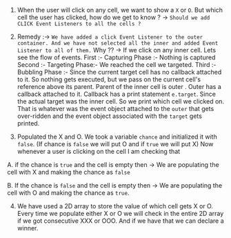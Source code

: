 1. When the user will click on any cell, we want to show a `X` or `O`. But which cell the user has clicked, how do we get to know ? -> `Should we add CLICK Event Listeners to all the cells ?`

2. Remedy :-> `We have added a click Event Listener to the outer container. And we have not selected all the inner and added Event Listener to all of them.` Why ?? -> If we click on any inner cell. Lets see the flow of events.
First :- Capturing Phase :- Nothing is captured 
Second :- Targeting Phase:- We reached the cell we targeted.
Third :- Bubbling Phase :- Since the current target cell has no callback attached to it. So nothing gets executed, but we pass on the current cell's reference above its parent. Parent of the inner cell is outer . Outer has a callback attached to it. Callback has a print statement `e.target`. Since the actual target was the inner cell. So we print which cell we clicked on. That is whatever was the event object attached to the `outer` that gets over-ridden and the event object associated with the `target` gets printed.

3. Populated the X and O. We took a variable `chance` and initialized it with `false`. (If chance is `false` we will put O and if `true` we will put X)
Now whenever a user is clicking on the cell I am checking that 

A. if the chance is `true` and the cell is empty then -> We are populating the cell with X and making the chance as `false`

B. If the chance is `false` and the cell is empty then -> We are populating the cell with O and making the chance as `true`.

4. We have used a 2D array to store the value of which cell gets X or O. Every time we populate either X or O we will check in the entire 2D array if we got consecutive XXX or OOO. And if we have that we can declare a winner.